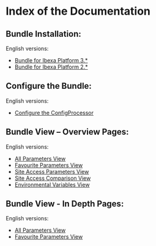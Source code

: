 # Index of the Documentation

## Bundle Installation:

English versions:

* [Bundle for Ibexa Platform 3.*](./installation/3.x-Installation.en.md)
* [Bundle for Ibexa Platform 2.*](./installation/2.x-Installation.en.md)

## Configure the Bundle:

English versions:

* [Configure the ConfigProcessor](./help/bundle_configuration.en.md)

## Bundle View – Overview Pages:

English versions:

* [All Parameters View](./help/param_view_overview.en.md)
* [Favourite Parameters View](./help/param_view_favourites_overview.en.md)
* [Site Access Parameters View](./help/param_view_siteaccess_overview.en.md)
* [Site Access Comparison View](./help/param_view_siteaccess_compare_overview.en.md)
* [Environmental Variables View](./help/param_view_env_variables_overview.en.md)

## Bundle View - In Depth Pages:

English versions:

* [All Parameters View](./help/param_list.en.md)
* [Favourite Parameters View](./help/param_list_favourites.en.md)
